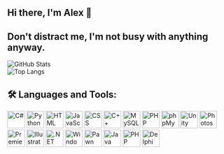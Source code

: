 ## Hi there, I'm Alex 👋

<!--
**Sanfraer/Sanfraer** is a ✨ _special_ ✨ repository because its `README.md` (this file) appears on your GitHub profile.

Here are some ideas to get you started:

- 🔭 I’m currently working on my sleep now.
- 💬 ask me anything
-->
## Don't distract me, I'm not busy with anything anyway.
  
![GitHub Stats](https://github-readme-stats.vercel.app/api?username=Sanfraer&show_icons=true&theme=dark)  
![Top Langs](https://github-readme-stats.vercel.app/api/top-langs/?username=Sanfraer&layout=compact&theme=dark) 

## 🛠️ Languages and Tools:
<p align="left">
  <img src="https://cdn.jsdelivr.net/gh/devicons/devicon/icons/csharp/csharp-original.svg" width="40" height="40" alt="C#"/>
  <img src="https://cdn.jsdelivr.net/gh/devicons/devicon/icons/python/python-original.svg" width="40" height="40" alt="Python"/>
  <img src="https://cdn.jsdelivr.net/gh/devicons/devicon/icons/html5/html5-original.svg" width="40" height="40" alt="HTML"/>
  <img src="https://cdn.jsdelivr.net/gh/devicons/devicon/icons/javascript/javascript-original.svg" width="40" height="40" alt="JavaScript"/>
  <img src="https://cdn.jsdelivr.net/gh/devicons/devicon/icons/css3/css3-original.svg" width="40" height="40" alt="CSS"/>
  <img src="https://cdn.jsdelivr.net/gh/devicons/devicon/icons/cplusplus/cplusplus-original.svg" width="40" height="40" alt="C++"/>
  <img src="https://cdn.jsdelivr.net/gh/devicons/devicon/icons/mysql/mysql-original.svg" width="40" height="40" alt="MySQL"/>
  <img src="https://cdn.jsdelivr.net/gh/devicons/devicon/icons/php/php-original.svg" width="40" height="40" alt="PHP"/>
  <img src="https://upload.wikimedia.org/wikipedia/de/thumb/e/ef/PhpMyAdmin-Logo.svg/640px-PhpMyAdmin-Logo.svg.png" width="40" height="40" alt="phpMyAdmin"/>
  <img src="https://cdn.jsdelivr.net/gh/devicons/devicon/icons/unity/unity-original.svg" width="40" height="40" alt="Unity"/>
  <img src="https://upload.wikimedia.org/wikipedia/commons/a/af/Adobe_Photoshop_CC_icon.svg" width="40" height="40" alt="Photoshop"/>
  <img src="https://upload.wikimedia.org/wikipedia/commons/2/24/Adobe-premiere-pro-cc-1430-vector-svg-.svg" width="40" height="40" alt="Premiere Pro"/>
  <img src="https://upload.wikimedia.org/wikipedia/commons/f/fb/Adobe_Illustrator_CC_icon.svg" width="40" height="40" alt="Illustrator"/>
  <img src="https://upload.wikimedia.org/wikipedia/commons/thumb/7/7d/Microsoft_.NET_logo.svg/456px-Microsoft_.NET_logo.svg.png" width="40" height="40" alt=".NET"/>
  <img src="https://upload.wikimedia.org/wikipedia/commons/8/87/Windows_logo_-_2021.svg" width="40" height="40" alt="Windows"/>
  <img src="https://upload.wikimedia.org/wikipedia/commons/7/71/Pawn_logo.png" width="40" height="40" alt="Pawn"/>
  <img src="https://cdn.jsdelivr.net/gh/devicons/devicon/icons/java/java-original.svg" width="40" height="40" alt="Java"/>
  <img src="https://cdn.jsdelivr.net/gh/devicons/devicon/icons/php/php-original.svg" width="40" height="40" alt="PHP"/>
  <img src="https://upload.wikimedia.org/wikipedia/en/thumb/b/b2/Embarcadero_Delphi_10.4_Sydney_Product_Logo_and_Icon.svg/1200px-Embarcadero_Delphi_10.4_Sydney_Product_Logo_and_Icon.svg.png" width="40" height="40" alt="Delphi"/>
</p>

